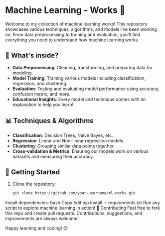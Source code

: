# Machine Learning - Works 🚀

Welcome to my collection of machine learning works! This repository showcases various techniques, algorithms, and models I’ve been working on. From data preprocessing to training and evaluation, you'll find everything you need to understand how machine learning works.

## 🧠 What's inside?

- **Data Preprocessing**: Cleaning, transforming, and preparing data for modeling.
- **Model Training**: Training various models including classification, regression, and clustering.
- **Evaluation**: Testing and evaluating model performance using accuracy, confusion matrix, and more.
- **Educational Insights**: Every model and technique comes with an explanation to help you learn!

## 📊 Techniques & Algorithms

- **Classification**: Decision Trees, Naive Bayes, etc.
- **Regression**: Linear and Non-linear regression models.
- **Clustering**: Grouping similar data points together.
- **Cross-validation & Metrics**: Ensuring our models work on various datasets and measuring their accuracy.

## 🚀 Getting Started

1. Clone the repository:
   ```bash
   git clone https://github.com/your-username/ml-works.git
Install dependencies:
bash
Copy
Edit
pip install -r requirements.txt
Run any script to explore machine learning in action!
📑 Contributing
Feel free to fork this repo and create pull requests. Contributions, suggestions, and improvements are always welcome!

Happy learning and coding! 😊
